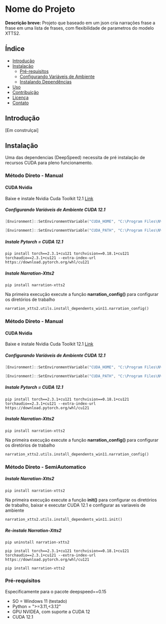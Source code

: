 # Nome do Projeto

**Descrição breve:** Projeto que baseado em um json cria narrações frase a frase em uma lista de frases, com flexibilidade de parametros do modelo XTTS2.

## Índice

- [Introdução](#introdução)
- [Instalação](#instalação)
  - [Pré-requisitos](#pré-requisitos)
  - [Configurando Variáveis de Ambiente](#configurando-variáveis-de-ambiente)
  - [Instalando Dependências](#instalando-dependências)
- [Uso](#uso)
- [Contribuição](#contribuição)
- [Licença](#licença)
- [Contato](#contato)

## Introdução

[Em construlçai]

## Instalação

Uma das dependencias (DeepSpeed) necessita de pré instalação de recursos CUDA para pleno funcionamento.

### Método Direto - Manual

#### CUDA Nvidia 
Baixe e instale Nvidia Cuda Toolkit 12.1 [Link](https://www.exemplo.com)



##### Configurando Variáveis de Ambiente CUDA 12.1


```powershell
[Environment]::SetEnvironmentVariable("CUDA_HOME", "C:\Program Files\NVIDIA GPU Computing Toolkit\CUDA\v12.1", "Machine")

[Environment]::SetEnvironmentVariable("CUDA_PATH", "C:\Program Files\NVIDIA GPU Computing Toolkit\CUDA\v12.1", "Machine")

```
##### Instale Pytorch = CUDA 12.1


```shell
pip install torch==2.3.1+cu121 torchvision==0.18.1+cu121 torchaudio==2.3.1+cu121 --extra-index-url https://download.pytorch.org/whl/cu121

```

##### Instale Narration-Xtts2


```shell
pip install narration-xtts2

```

Na primeira execução execute a função **narration_config()** para configurar os diretórios de trabalho

```python
narration_xtts2.utils.install_dependents_win11.narration_config()

```


### Método Direto - Manual

#### CUDA Nvidia 
Baixe e instale Nvidia Cuda Toolkit 12.1 [Link](https://www.exemplo.com)



##### Configurando Variáveis de Ambiente CUDA 12.1


```powershell
[Environment]::SetEnvironmentVariable("CUDA_HOME", "C:\Program Files\NVIDIA GPU Computing Toolkit\CUDA\v12.1", "Machine")

[Environment]::SetEnvironmentVariable("CUDA_PATH", "C:\Program Files\NVIDIA GPU Computing Toolkit\CUDA\v12.1", "Machine")

```
##### Instale Pytorch = CUDA 12.1


```shell
pip install torch==2.3.1+cu121 torchvision==0.18.1+cu121 torchaudio==2.3.1+cu121 --extra-index-url https://download.pytorch.org/whl/cu121

```

##### Instale Narration-Xtts2


```shell
pip install narration-xtts2

```

Na primeira execução execute a função **narration_config()** para configurar os diretórios de trabalho

```python
narration_xtts2.utils.install_dependents_win11.narration_config()

```


### Método Direto - SemiAutomatico

##### Instale Narration-Xtts2


```shell
pip install narration-xtts2

```

Na primeira execução execute a função **init()** para configurar os diretórios de trabalho, baixar e executar CUDA 12.1 e configurar as variaveis de ambiente

```python
narration_xtts2.utils.install_dependents_win11.init()

```

##### Re-instale Narration-Xtts2


```shell
pip uninstall narration-xtts2

```

```shell
pip install torch==2.3.1+cu121 torchvision==0.18.1+cu121 torchaudio==2.3.1+cu121 --extra-index-url https://download.pytorch.org/whl/cu121

```

```shell
pip install narration-xtts2

```
### Pré-requisitos

Especificamente para o pacote deepspeed==0.15
- SO = Windows 11 (testado)
- Python = ">=3.11,<3.12"
- GPU NVIDEA, com suporte a CUDA 12
- CUDA 12.1

